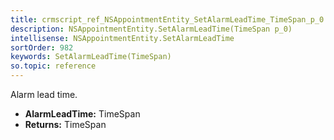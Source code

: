 ```yaml
---
title: crmscript_ref_NSAppointmentEntity_SetAlarmLeadTime_TimeSpan_p_0
description: NSAppointmentEntity.SetAlarmLeadTime(TimeSpan p_0)
intellisense: NSAppointmentEntity.SetAlarmLeadTime
sortOrder: 982
keywords: SetAlarmLeadTime(TimeSpan)
so.topic: reference
---
```



Alarm lead time.



* **AlarmLeadTime:** TimeSpan
* **Returns:** TimeSpan


